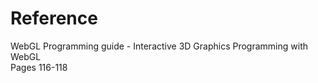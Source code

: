 # Reference
WebGL Programming guide - Interactive 3D Graphics Programming with WebGL  
Pages 116-118
